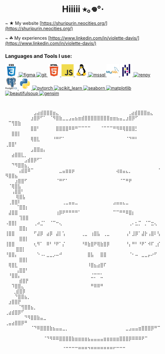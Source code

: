 <h1 align="center">Hiiiii ⭑｡𖦹°‧</h1>


~ ★ My website [https://shuripurin.neocities.org/](https://shuripurin.neocities.org/)

~ ☘︎ My experiences [https://www.linkedin.com/in/violette-davis/](https://www.linkedin.com/in/violette-davis/)<br>

<h3 align="left">Languages and Tools I use:</h3>
<p align="left"><a href="https://www.w3schools.com/css/" target="_blank" rel="noreferrer"> <img src="https://raw.githubusercontent.com/devicons/devicon/master/icons/css3/css3-original-wordmark.svg" alt="css3" width="40" height="40"/> </a> <a href="https://www.figma.com/" target="_blank" rel="noreferrer"> <img src="https://www.vectorlogo.zone/logos/figma/figma-icon.svg" alt="figma" width="40" height="40"/> </a> </a> <a href="https://git-scm.com/" target="_blank" rel="noreferrer"> <img src="https://www.vectorlogo.zone/logos/git-scm/git-scm-icon.svg" alt="git" width="40" height="40"/> </a> <a href="https://www.w3.org/html/" target="_blank" rel="noreferrer"> <img src="https://raw.githubusercontent.com/devicons/devicon/master/icons/html5/html5-original-wordmark.svg" alt="html5" width="40" height="40"/> </a> <a href="https://www.adobe.com/in/products/illustrator.html" target="_blank" rel="noreferrer">  </a> <a href="https://developer.mozilla.org/en-US/docs/Web/JavaScript" target="_blank" rel="noreferrer"> <img src="https://raw.githubusercontent.com/devicons/devicon/master/icons/javascript/javascript-original.svg" alt="javascript" width="40" height="40"/> </a> <a href="https://www.linux.org/" target="_blank" rel="noreferrer"> <img src="https://raw.githubusercontent.com/devicons/devicon/master/icons/linux/linux-original.svg" alt="linux" width="40" height="40"/> </a> <a href="https://www.microsoft.com/en-us/sql-server" target="_blank" rel="noreferrer"> <img src="https://www.svgrepo.com/show/303229/microsoft-sql-server-logo.svg" alt="mssql" width="40" height="40"/> </a> <a href="https://www.mysql.com/" target="_blank" rel="noreferrer"> <img src="https://raw.githubusercontent.com/devicons/devicon/master/icons/mysql/mysql-original-wordmark.svg" alt="mysql" width="40" height="40"/> </a> <a href="https://pandas.pydata.org/" target="_blank" rel="noreferrer"> <img src="https://raw.githubusercontent.com/devicons/devicon/2ae2a900d2f041da66e950e4d48052658d850630/icons/pandas/pandas-original.svg" alt="pandas" width="40" height="40"/> </a> <a href="https://www.renpy.org/" target="_blank" rel="noreferrer"> <img src="https://www.renpy.org/static/index-logo.png" alt="renpy" width="40" height="40"/> </a> <a href="https://www.postgresql.org" target="_blank" rel="noreferrer"> <img src="https://raw.githubusercontent.com/devicons/devicon/master/icons/postgresql/postgresql-original-wordmark.svg" alt="postgresql" width="40" height="40"/> </a> <a href="https://www.python.org" target="_blank" rel="noreferrer"> <img src="https://raw.githubusercontent.com/devicons/devicon/master/icons/python/python-original.svg" alt="python" width="40" height="40"/> </a> <a href="https://spacy.io/" target="_blank" rel="noreferrer"> <img src="https://media.tekpon.com/2023/02/spaCy-io-Logo.webp" alt="pytorch" width="40" height="40"/> </a> <a href="https://scikit-learn.org/" target="_blank" rel="noreferrer"> <img src="https://upload.wikimedia.org/wikipedia/commons/0/05/Scikit_learn_logo_small.svg" alt="scikit_learn" width="40" height="40"/> </a> <a href="https://seaborn.pydata.org/" target="_blank" rel="noreferrer"> <img src="https://seaborn.pydata.org/_images/logo-mark-lightbg.svg" alt="seaborn" width="40" height="40"/> </a> <a href="https://matplotlib.org/" target="_blank" rel="noreferrer"> <img src="https://pydata.org/wp-content/uploads/2016/07/matplotlib-logo-300.png" alt="matplotlib" width="40" height="40"/> </a>
<a href="(https://beautiful-soup-4.readthedocs.io/en/latest/)" target="_blank" rel="noreferrer"> <img src="https://miro.medium.com/v2/resize:fit:772/0*oN9jA-Ad3mRlPAYy.png" alt="beautifulsoup" width="40" height="40"/> </a>
<a href="(https://radimrehurek.com/gensim/)" target="_blank" rel="noreferrer"> <img src="https://numfocus.org/wp-content/uploads/2018/01/gensim-circle.png" alt="gensim" width="40" height="40"/> </a>



</p><br>
      
⠀⠀⠀⠀⠀⠀⠀⠀⠀⣠⣴⣾⣿⣿⣿⣶⣄⠀⠀⠀⠀⠀⠀⠀⠀⠀⠀⠀⠀⠀⠀⠀⠀⠀⠀      ⠀⠀⠀   ⢀⣴⣾⣿⣿⣿⣶⣄⠀<br>
⠀⠀⠀⠀⠀⠀⠀⠀⣰⣿⡿⠋⠁⠀⠈⠻⣿⣷⣀⣀⣠⣤⣦⣶⣾⣿⣿⣿⣿⣿⣿⣿⣿⣶⣶⣦⣤⣀⣰⣿⡿⠋⠀  ⠀⠉⢻⣿⣷⠀⠀⠀⠀⠀<br>
⠀⠀⠀⠀⠀⠀⠀⠀⣿⣿⠃⠀⠀⠀⠀⠀⣿⣿⣿⣿⠿⠿⠛⠉⠉⠉⠉⠀⠀⠀⠈⠉⠉⠉⠛⠻⠿⢿⣿⣿⣿⡃⠀ ⠀⠀ ⠀⠀⣿⣿⡇⠀⠀⠀⠀⠀⠀⠀<br>
⠀⠀⠀⠀⠀⠀⠀⠀⢿⣿⣇⠀⠀⠀⠀⠘⠛⠋⠁⠀⠀⠀⠀⠀⠀⠀⠀⠀⠀⠀⠀⠀⠀⠀⠀⠀⠀⠀⠈⠙⠛⠃⠀⠀⠀⠀   ⢀⣿⣿⠃⠀⠀⠀⠀⠀⠀⠀<br>
⠀⠀⠀⠀⠀⠀⠀⠀⣠⣿⣿⣶⡄⠀⠀⠀⠀⠀⠀⠀⠀⠀⠀⠀⠀⠀⠀⠀⠀⠀⠀⠀⠀⠀⠀⠀⠀⠀⠀⠀⠀⠀⠀  ⠀⠀⣴⣿⣿⣇⡀⠀⠀⠀⠀⠀⠀⠀<br>
⠀⠀⠀⠀⠀⠀⣠⣾⣿⡿⠋⠁⠀⠀⠀⠀⠀⠀⠀⠀⠀⠀⠀⠀⠀⠀⠀⠀⠀⠀⠀⠀⠀⠀⠀⠀⠀⠀⠀⠀⠀⠀⠀⠀ ⠀⠀⠙⠻⣿⣿⣦⡀⠀⠀⠀⠀⠀<br>
⠀⠀⠀⠀⢠⣾⣿⠿⠉⠀⠀⠀⠀⠀⠀⠀⠀⣀⣤⣶⣶⡶⠀⠀⠀⠀⠀⠀⠀⠀⠀⠀⠀⠀⠀⢴⣶⣤⣄⡀⠀⠀⠀⠀⠀⠀⠀⠀⠈⠻⣿⣿⣦⠀⠀⠀⠀<br>
⠀⠀⠀⣰⣿⣿⠋⠀⠀⠀⠀⠀⠀⠀⠀⠀⠈⠛⠋⠁⠀⠀⠀⠀⠀⠀⠀⠀⠀⠀⠀⠀⠀⠀⠀⠀⠈⠉⠛⠟⠀⠀⠀⠀⠀⠀⠀⠀⠀  ⠀⠈⢿⣿⣧⠀⠀⠀<br>
⠀⠀⢠⣿⣿⠃⠀⠀⠀⠀⠀⠀⠀⠀⠀⠀⠀⠀⠀⠀⠀⠀⠀⠀⠀⠀⠀⠀⠀⠀⠀⠀⠀⠀⠀⠀⠀⠀⠀⠀⠀⠀⠀⠀⠀⠀⠀⠀⠀⠀⠀    ⠀⢿⣿⣧⠀⠀<br>
⠀⢀⣿⣿⠇⠀⠀⠀⠀⠀⠀⠀⠀⠀⠀⠀⠀⠀⢀⣀⣤⣤⣀⠀⠀⠀⠀⠀⠀⠀⠀⠀⠀⠀⣠⣤⣤⣄⣀⠀⠀⠀⠀⠀⠀⠀⠀⠀⠀⠀⠀  ⠀⠈⣿⣿⡆⠀<br>
⠀⣼⣿⣿⠀⠀⠀⠀⠀⠀⠀⠀⠀⠀⠀⠀⢰⡿⠟⠛⠛⠛⠛⠁⠀⠀⠀⠀⠀⠀⠀⠀⠀⠀⠉⠉⠛⠛⠿⣿⡆⠀⠀⠀⠀⠀⠀⠀⠀⠀⠀  ⠀⠀⢹⣿⣿⠀<br>
⠠⣿⣿⡇⠀⠀⠀⠀⠀⢀⠴⣈⠁⠀⠈⠉⠒⢄⠀⠀⠀⠀⠀⠀⠀⠀⠀⠀⠀⠀⠀⠀⠀⠀⠀⠀⠀⠀⠀⢀⠄⣂⡉⠀⡈⠉⣒⢄⠀⠀⠀⠀⠀  ⣿⣿⡆<br>
⢸⣿⣿⠀⠀⠀⠀⠀⠀⠋⣼⡿⠀⣴⡿⠀⣼⡇⢡⠀⠀⠀⠀⠀⢀⣀⠀⢰⣿⣧⠀⢀⣀⠀⠀⠀⠀⠀⢠⠃⣸⡿⠁⣼⡗⢠⣿⠇⢣⠀⠀⠀⠀   ⣿⣿⡇<br>
⢸⣿⣿⠀⠀⠀⠀⠀⠀⢆⠻⠁⠀⠿⠃⠘⠟⠁⡌⠀⠀⠀⠀⠀⠘⠿⣷⣿⠟⢿⣷⣿⡿⠀⠀⠀⠀⠀⠘⡄⠛⠃⠘⠟⠁⠺⠏⢀⡎⠀⠀⠀   ⣿⣿⡇<br>
⠘⣿⣿⡄⠀⠀⠀⠀⠀⠀⠑⠠⠄⣀⣀⡠⠤⠚⠀⠀⠀⠀⠀⠀⠀⠀⣿⣧⠀⠀⣿⣿⠀⠀⠀⠀⠀⠀⠀⠈⠂⠤⠀⣀⣀⡤⠔⠋⠀⠀⠀⠀⠀   ⣿⣿⡇<br>
⠀⢿⣿⣇⠀⠀⠀⠀⠀⠀⠀⠀⠀⠀⠀⠀⠀⠀⠀⠀⠀⠀⠀⠀⠀⠀⠸⣿⣦⣴⣿⠏⠀⠀⠀⠀⠀⠀⠀⠀⠀⠀⠀⠀⠀⠀⠀⠀⠀⠀⠀    ⠀⢠⣿⣿⠃<br>
⠀⠘⣿⣿⡄⠀⠀⠀⠀⠀⠀⠀⠀⠀⠀⠀⠀⠀⠀⠀⠀⠀⠀⠀⠀⠀⠀⣈⡉⠉⣁⠀⠀⠀⠀⠀⠀⠀⠀⠀⠀⠀⠀⠀⠀⠀⠀⠀⠀⠀⠀  ⠀⠀⣾⣿⡟⠀<br>
⠀⠀⠹⣿⣿⣄⠀⠀⠀⠀⠀⠀⠀⠀⠀⠀⠀⠀⠀⠀⠀⠀⠀⠀⠀⠀⠀⠛⠿⠿⠛⠀⠀⠀⠀⠀⠀⠀⠀⠀⠀⠀⠀⠀⠀⠀⠀⠀⠀⠀  ⠀⢀⣾⣿⡿⠀⠀<br>
⠀⠀⠀⠙⣿⣿⣦⡀⠀⠀⠀⠀⠀⠀⠀⠀⠀⠀⠀⠀⠀⠀⠀⠀⠀⠀⠀⠀⠀⠀⠀⠀⠀⠀⠀⠀⠀⠀⠀⠀⠀⠀⠀⠀⠀⠀⠀⠀⠀  ⠀⣰⣿⣿⡟⠀⠀⠀<br>
⠀⠀⠀⠀⠈⢻⣿⣿⣦⡀⠀⠀⠀⠀⠀⠀⠀⠀⠀⠀⠀⠀⠀⠀⠀⠀⠀⠀⠀⠀⠀⠀⠀⠀⠀⠀⠀⠀⠀⠀⠀⠀⠀⠀⠀⠀⠀  ⢀⣴⣾⣿⡿⠋⠀⠀⠀⠀<br>
⠀⠀⠀⠀⠀⠀⠙⠻⣿⣿⣷⣤⣀⠀⠀⠀⠀⠀⠀⠀⠀⠀⠀⠀⠀⠀⠀⠀⠀⠀⠀⠀⠀⠀⠀⠀⠀⠀⠀⠀⠀⠀⠀⠀  ⢀⣤⣴⣿⣿⡿⠛⠀⠀⠀⠀⠀⠀<br>
⠀⠀⠀⠀⠀⠀⠀⠀⠈⠙⠿⣿⣿⣿⣷⣦⣤⣤⣀⡀⠀⠀⠀⠀⠀⠀⠀⠀⠀⠀⠀⠀⠀⠀⠀⠀⠀⠀⣀⣠⣤⣤⣶⣿⣿⣿⡿⠛⠉⠀⠀⠀⠀⠀⠀⠀⠀<br>
⠀⠀⠀⠀⠀⠀⠀⠀⠀⠀⠀⠀⠈⠙⠻⠿⠿⣿⣿⣿⣿⣷⣶⣶⣶⣶⣦⣤⣤⣤⣤⣶⣶⣶⣶⣶⣿⣿⣿⡿⠿⠿⠿⠟⠉⠀⠀⠀⠀⠀⠀⠀⠀⠀⠀⠀⠀<br>
⠀⠀⠀⠀⠀⠀⠀⠀⠀⠀⠀⠀⠀⠀⠀⠀⠀⠀⠈⠉⠉⠉⠉⠛⠛⠛⠙⠛⠛⠛⠛⠛⠛⠛⠋⠉⠉⠉⠀⠀⠀⠀⠀⠀⠀⠀⠀⠀⠀⠀⠀⠀⠀⠀⠀⠀⠀<br>⠀⠀⠀<br>⠀⠀⠀

